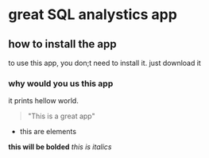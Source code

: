 # great SQL analystics app

## how to install the app
to use this app, you don;t need to install it.  just download it

###  why would you us this app
it prints hellow world.

> "This is a great app"

- this are elements

**this will be bolded**
_this is italics_
